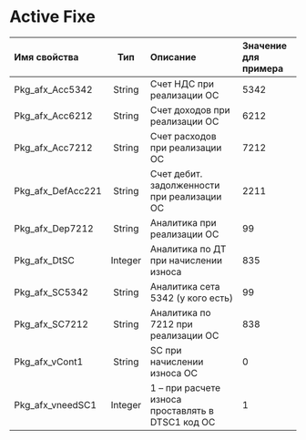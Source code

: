 # Active Fixe

| **Имя свойства** | **Тип** | **Описание** | **Значение для примера** |
| :------------- |:-------------:| :-----| :-----|
| Pkg\_afx\_Acc5342 | String | Счет НДС при реализации ОС | 5342 |
| Pkg\_afx\_Acc6212 | String | Счет доходов при реализации ОС | 6212 |
| Pkg\_afx\_Acc7212 | String | Счет расходов при реализации ОС | 7212 |
| Pkg\_afx\_DefAcc221 | String | Счет дебит. задолженности при реализации ОС | 2211 |
| Pkg\_afx\_Dep7212 | String | Аналитика при реализации ОС | 99 |
| Pkg\_afx\_DtSC | Integer | Аналитика по ДТ при начислении износа | 835 |
| Pkg\_afx\_SC5342 | String | Аналитика сета 5342 \(у кого есть\) | 99 |
| Pkg\_afx\_SC7212 | String | Аналитика по 7212 при реализации ОС | 838 |
| Pkg\_afx\_vCont1 | String | SC при начислении износа ОС | 0  |
| Pkg\_afx\_vneedSC1 | Integer | 1 – при расчете износа проставлять в DTSC1 код ОС | 1 |

